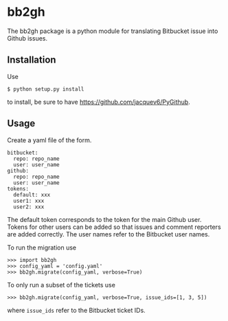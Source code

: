 # bb2gh

The bb2gh package is a python module for translating Bitbucket issue
into Github issues.

## Installation

Use

    $ python setup.py install

to install, be sure to have https://github.com/jacquev6/PyGithub.

## Usage

Create a yaml file of the form.

```
bitbucket:
  repo: repo_name
  user: user_name
github:
  repo: repo_name
  user: user_name
tokens:
  default: xxx
  user1: xxx
  user2: xxx
```

The default token corresponds to the token for the main Github
user. Tokens for other users can be added so that issues and comment
reporters are added correctly. The user names refer to the Bitbucket
user names.

To run the migration use

    >>> import bb2gh
    >>> config_yaml = 'config.yaml'
    >>> bb2gh.migrate(config_yaml, verbose=True)

To only run a subset of the tickets use

    >>> bb2gh.migrate(config_yaml, verbose=True, issue_ids=[1, 3, 5])

where `issue_ids` refer to the Bitbucket ticket IDs.

